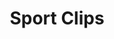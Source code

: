 ---
title: "Sport Clips"
url: /naperville/sport-clips-north-illinois-route-59/
shop: hairdresser
---